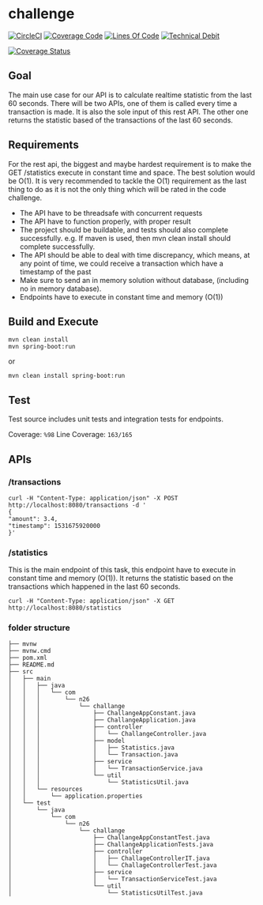 # challenge

[![CircleCI](https://circleci.com/gh/rslvn/bbig-o-challenge.svg?style=svg)](https://circleci.com/gh/rslvn/bbig-o-challenge)
[![Coverage Code](https://sonarcloud.io/api/project_badges/measure?project=rslvn_bbig-o-challenge&metric=coverage)](https://sonarcloud.io/dashboard?id=rslvn_bbig-o-challenge)
[![Lines Of Code](https://sonarcloud.io/api/project_badges/measure?project=rslvn_bbig-o-challenge&metric=ncloc)](https://sonarcloud.io/dashboard?id=rslvn_bbig-o-challenge)
[![Technical Debit](https://sonarcloud.io/api/project_badges/measure?project=rslvn_bbig-o-challenge&metric=sqale_index)](https://sonarcloud.io/dashboard?id=rslvn_bbig-o-challenge)



[![Coverage Status](https://coveralls.io/repos/github/rslvn/challange/badge.svg)](https://coveralls.io/github/rslvn/challange)

## Goal

The main use case for our API is to calculate realtime statistic from the last 60 seconds. There will be two APIs, one of them is called every time a transaction is made. It is also the sole input of this rest API. The other one returns the statistic based of the transactions of the last 60 seconds.

## Requirements

For the rest api, the biggest and maybe hardest requirement is to make the GET /statistics execute in constant time and space. The best solution would be O(1). It is very recommended to tackle the O(1) requirement as the last thing to do as it is not the only thing which will be rated in the code challenge.

- The API have to be threadsafe with concurrent requests
- The API have to function properly, with proper result
- The project should be buildable, and tests should also complete successfully. e.g. If
maven is used, then mvn clean install should complete successfully.
- The API should be able to deal with time discrepancy, which means, at any point of time,
we could receive a transaction which have a timestamp of the past
- Make sure to send an in memory solution without database, (including no in memory
database).
- Endpoints have to execute in constant time and memory (O(1))

## Build and Execute

```
mvn clean install
mvn spring-boot:run 
```
or
```
mvn clean install spring-boot:run
```
## Test

Test source includes unit tests and integration tests for endpoints.

Coverage: `%98`
Line Coverage: `163/165`

## APIs

### /transactions
```
curl -H "Content-Type: application/json" -X POST http://localhost:8080/transactions -d '
{
"amount": 3.4,
"timestamp": 1531675920000
}'
```

### /statistics
This is the main endpoint of this task, this endpoint have to execute in constant time and memory (O(1)). It returns the statistic based on the transactions which happened in the last 60 seconds.

```
curl -H "Content-Type: application/json" -X GET http://localhost:8080/statistics
```

### folder structure
```
├── mvnw
├── mvnw.cmd
├── pom.xml
├── README.md
├── src
│   ├── main
│   │   ├── java
│   │   │   └── com
│   │   │       └── n26
│   │   │           └── challange
│   │   │               ├── ChallangeAppConstant.java
│   │   │               ├── ChallangeApplication.java
│   │   │               ├── controller
│   │   │               │   └── ChallangeController.java
│   │   │               ├── model
│   │   │               │   ├── Statistics.java
│   │   │               │   └── Transaction.java
│   │   │               ├── service
│   │   │               │   └── TransactionService.java
│   │   │               └── util
│   │   │                   └── StatisticsUtil.java
│   │   └── resources
│   │       └── application.properties
│   └── test
│       └── java
│           └── com
│               └── n26
│                   └── challange
│                       ├── ChallangeAppConstantTest.java
│                       ├── ChallangeApplicationTests.java
│                       ├── controller
│                       │   ├── ChallageControllerIT.java
│                       │   └── ChallageControllerTest.java
│                       ├── service
│                       │   └── TransactionServiceTest.java
│                       └── util
│                           └── StatisticsUtilTest.java

```
